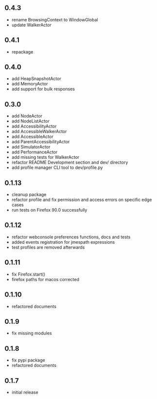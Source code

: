 ## 0.4.3
- rename BrowsingContext to WindowGlobal
- update WalkerActor

## 0.4.1
- repackage

## 0.4.0
- add HeapSnapshotActor
- add MemoryActor
- add support for bulk responses

## 0.3.0
- add NodeActor
- add NodeListActor
- add AccessibilityActor
- add AccessibleWalkerActor
- add AccessibleActor
- add ParentAccessibilityActor
- add SimulatorActor
- add PerformanceActor
- add missing tests for WalkerActor
- refactor README Development section and dev/ directory
- add profile manager CLI tool to dev/profile.py

## 0.1.13
- cleanup package
- refactor profile and fix permission and access errors on specific edge cases
- run tests on Firefox 90.0 successfully

## 0.1.12
- refactor webconsole preferences functions, docs and tests
- added events registration for jmespath expressions
- test profiles are removed afterwards

## 0.1.11
- fix Firefox.start()
- firefox paths for macos corrected

## 0.1.10
- refactored documents

## 0.1.9
- fix missing modules

## 0.1.8
- fix pypi package
- refactored documents

## 0.1.7
- initial release